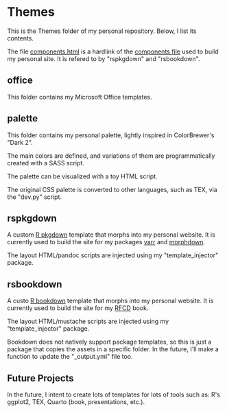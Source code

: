 # Themes

This is the Themes folder of my personal repository. Below, I list its contents.

The file [components.html](components.html) is a hardlink of the [components file](https://github.com/ricardo-semiao/ricardo-semiao.github.io/blob/main/site_assets/components.html) used to build my personal site. It is refered to by "rspkgdown" and "rsbookdown".


## office

This folder contains my Microsoft Office templates.


## palette

This folder contains my personal palette, lightly inspired in ColorBrewer's "Dark 2".

The main colors are defined, and variations of them are programmatically created with a SASS script.

The palette can be visualized with a toy HTML script.

The original CSS palette is converted to other languages, such as TEX, via the "dev.py" script.


## rspkgdown

A custom [R pkgdown](https://pkgdown.r-lib.org/) template that morphs into my personal website. It is currently used to build the site for my packages [varr](https://ricardo-semiao.github.io/varr/) and [morphdown](https://ricardo-semiao.github.io/morphdown/).

The layout HTML/pandoc scripts are injected using my "template_injector" package.


## rsbookdown

A custo [R bookdown](https://bookdown.org/) template that morphs into my personal website. It is currently used to build the site for my [RFCD](https://ricardo-semiao.github.io/RFCD/) book.

The layout HTML/mustache scripts are injected using my "template_injector" package.

Bookdown does not natively support package templates, so this is just a package that copies the assets in a specific folder. In the future, I'll make a function to update the "_output.yml" file too.


## Future Projects

In the future, I intent to create lots of templates for lots of tools such as: R's ggplot2, TEX, Quarto (book, presentations, etc.).
